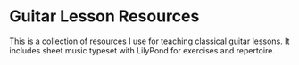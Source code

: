 # Guitar Lesson Resources

This is a collection of resources I use for teaching classical guitar lessons.
It includes sheet music typeset with LilyPond for exercises and repertoire.
